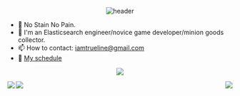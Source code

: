 <div align="center">
  
![header](https://capsule-render.vercel.app/api?type=waving&color=FFAF7B&height=270&section=header&text=Hello!%20I'm%20Trueline&fontSize=60&animation=fadeIn&fontColor=ffffff)

</div>

- 🎯 No Stain No Pain.
- 🌱 I'm an Elasticsearch engineer/novice game developer/minion goods collector.
- 📫 How to contact: iamtrueline@gmail.com
- 📅 [My schedule](https://incongruous-sawfish-f28.notion.site/c54a2e53dea74534bddf6e88e46c10f9?v=eb9e7851da2f45b79cedcb0d4c2ac79b)

<p align="center">
  <a target="_blank" href="https://github.com/iamtrueline"><img src="https://hits.seeyoufarm.com/api/count/incr/badge.svg?url=https%3A%2F%2Fgithub.com%2Fiamtrueline&count_bg=%23FFEA45&title_bg=%23398FE9&icon=github.svg&icon_color=%23FFFFFF&title=hits&edge_flat=false"/></a>
</p>

<a target="_blank" href="https://solved.ac/profile/iamtrueline"><img align='right' src="http://mazassumnida.wtf/api/v2/generate_badge?boj=iamtrueline"></a>

  <a target="_blank" href="https://certified.elastic.co/557b9cc6-fee8-4b1e-a25a-b52c455d21bf#gs.7zaawk"><img align='left' src="https://api.accredible.com/v1/frontend/credential_website_embed_image/badge/55442892"/></a>
  <a target="_blank" href="https://certified.elastic.co/e8fc7e94-9e09-4470-bfaa-d8438d44aca6#gs.3xfolb"><img align='left' src="https://api.accredible.com/v1/frontend/credential_website_embed_image/badge/78515296"/></a>
